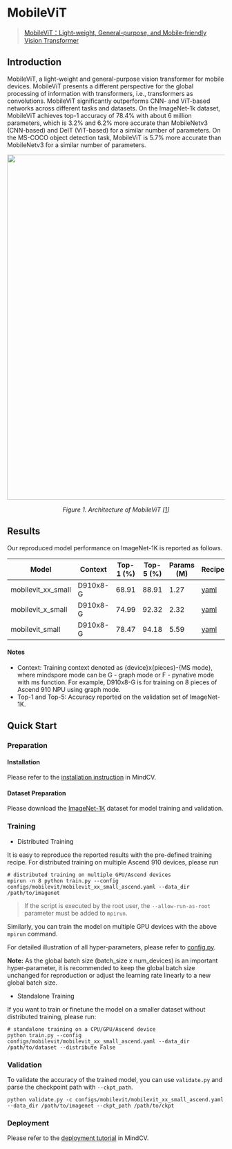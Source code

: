 # MobileViT
> [MobileViT：Light-weight, General-purpose, and Mobile-friendly Vision Transformer](https://arxiv.org/pdf/2110.02178.pdf)

## Introduction

MobileViT, a light-weight and general-purpose vision transformer for mobile devices. MobileViT presents a different perspective for the global processing of information with transformers, i.e., transformers as convolutions. MobileViT significantly outperforms CNN- and ViT-based networks across different tasks and datasets. On the ImageNet-1k dataset, MobileViT achieves top-1 accuracy of 78.4% with about 6 million parameters, which is 3.2% and 6.2% more accurate than MobileNetv3 (CNN-based) and DeIT (ViT-based) for a similar number of parameters. On the MS-COCO object detection task, MobileViT is 5.7% more accurate than MobileNetv3 for a similar number of parameters.

<p align="center">
  <img src="https://user-images.githubusercontent.com/64628185/229476902-1b97496a-4a38-40ca-9e50-a88c52defcbb.png" width=800 />
</p>
<p align="center">
  <em>Figure 1. Architecture of MobileViT [<a href="#references">1</a>] </em>
</p>

## Results

Our reproduced model performance on ImageNet-1K is reported as follows.

<div align="center">

| Model       | Context  | Top-1 (%) | Top-5 (%) | Params (M) | Recipe                                                                                  | Download                                                                              |
|-------------|----------|-----------|-----------|------------|-----------------------------------------------------------------------------------------|---------------------------------------------------------------------------------------|
| mobilevit_xx_small | D910x8-G | 68.91 | 88.91 | 1.27 | [yaml](https://github.com/mindspore-lab/mindcv/blob/main/configs/mobilevit/mobilevit_xx_small_ascend.yaml) | [weights](https://download.mindspore.cn/toolkits/mindcv/mobilevit/mobilevit_xx_small-af9da8a0.ckpt) |
| mobilevit_x_small | D910x8-G | 74.99 | 92.32 | 2.32 | [yaml](https://github.com/mindspore-lab/mindcv/blob/main/configs/mobilevit/mobilevit_x_small_ascend.yaml) | [weights](https://download.mindspore.cn/toolkits/mindcv/mobilevit/mobilevit_x_small-673fc6f2.ckpt) |
| mobilevit_small | D910x8-G | 78.47 | 94.18 | 5.59 | [yaml](https://github.com/mindspore-lab/mindcv/blob/main/configs/mobilevit/mobilevit_small_ascend.yaml) | [weights](https://download.mindspore.cn/toolkits/mindcv/mobilevit/mobilevit_small-caf79638.ckpt) |

</div>

#### Notes

- Context: Training context denoted as {device}x{pieces}-{MS mode}, where mindspore mode can be G - graph mode or F - pynative mode with ms function. For example, D910x8-G is for training on 8 pieces of Ascend 910 NPU using graph mode.
- Top-1 and Top-5: Accuracy reported on the validation set of ImageNet-1K.

## Quick Start

### Preparation

#### Installation
Please refer to the [installation instruction](https://github.com/mindspore-ecosystem/mindcv#installation) in MindCV.

#### Dataset Preparation
Please download the [ImageNet-1K](https://www.image-net.org/challenges/LSVRC/2012/index.php) dataset for model training and validation.

### Training

* Distributed Training

It is easy to reproduce the reported results with the pre-defined training recipe. For distributed training on multiple Ascend 910 devices, please run

```shell
# distributed training on multiple GPU/Ascend devices
mpirun -n 8 python train.py --config configs/mobilevit/mobilevit_xx_small_ascend.yaml --data_dir /path/to/imagenet
```
> If the script is executed by the root user, the `--allow-run-as-root` parameter must be added to `mpirun`.

Similarly, you can train the model on multiple GPU devices with the above `mpirun` command.

For detailed illustration of all hyper-parameters, please refer to [config.py](https://github.com/mindspore-lab/mindcv/blob/main/config.py).

**Note:**  As the global batch size  (batch_size x num_devices) is an important hyper-parameter, it is recommended to keep the global batch size unchanged for reproduction or adjust the learning rate linearly to a new global batch size.

* Standalone Training

If you want to train or finetune the model on a smaller dataset without distributed training, please run:

```shell
# standalone training on a CPU/GPU/Ascend device
python train.py --config configs/mobilevit/mobilevit_xx_small_ascend.yaml --data_dir /path/to/dataset --distribute False
```

### Validation

To validate the accuracy of the trained model, you can use `validate.py` and parse the checkpoint path with `--ckpt_path`.

```
python validate.py -c configs/mobilevit/mobilevit_xx_small_ascend.yaml --data_dir /path/to/imagenet --ckpt_path /path/to/ckpt
```

### Deployment

Please refer to the [deployment tutorial](https://mindspore-lab.github.io/mindcv/tutorials/deployment/) in MindCV.
